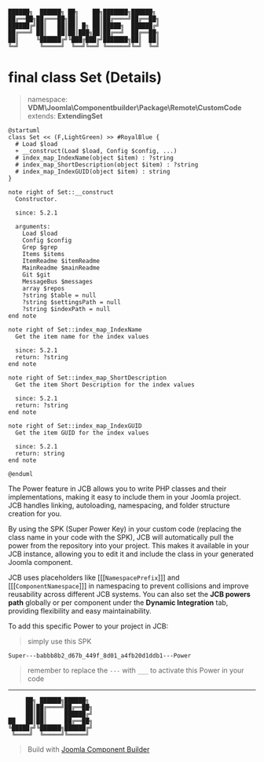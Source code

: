 ```
██████╗  ██████╗ ██╗    ██╗███████╗██████╗
██╔══██╗██╔═══██╗██║    ██║██╔════╝██╔══██╗
██████╔╝██║   ██║██║ █╗ ██║█████╗  ██████╔╝
██╔═══╝ ██║   ██║██║███╗██║██╔══╝  ██╔══██╗
██║     ╚██████╔╝╚███╔███╔╝███████╗██║  ██║
╚═╝      ╚═════╝  ╚══╝╚══╝ ╚══════╝╚═╝  ╚═╝
```
# final class Set (Details)
> namespace: **VDM\Joomla\Componentbuilder\Package\Remote\CustomCode**
> extends: **ExtendingSet**

```uml
@startuml
class Set << (F,LightGreen) >> #RoyalBlue {
  # Load $load
  + __construct(Load $load, Config $config, ...)
  # index_map_IndexName(object $item) : ?string
  # index_map_ShortDescription(object $item) : ?string
  # index_map_IndexGUID(object $item) : string
}

note right of Set::__construct
  Constructor.

  since: 5.2.1
  
  arguments:
    Load $load
    Config $config
    Grep $grep
    Items $items
    ItemReadme $itemReadme
    MainReadme $mainReadme
    Git $git
    MessageBus $messages
    array $repos
    ?string $table = null
    ?string $settingsPath = null
    ?string $indexPath = null
end note

note right of Set::index_map_IndexName
  Get the item name for the index values

  since: 5.2.1
  return: ?string
end note

note right of Set::index_map_ShortDescription
  Get the item Short Description for the index values

  since: 5.2.1
  return: ?string
end note

note right of Set::index_map_IndexGUID
  Get the item GUID for the index values

  since: 5.2.1
  return: string
end note
 
@enduml
```

The Power feature in JCB allows you to write PHP classes and their implementations, making it easy to include them in your Joomla project. JCB handles linking, autoloading, namespacing, and folder structure creation for you.

By using the SPK (Super Power Key) in your custom code (replacing the class name in your code with the SPK), JCB will automatically pull the power from the repository into your project. This makes it available in your JCB instance, allowing you to edit it and include the class in your generated Joomla component.

JCB uses placeholders like [[[`NamespacePrefix`]]] and [[[`ComponentNamespace`]]] in namespacing to prevent collisions and improve reusability across different JCB systems. You can also set the **JCB powers path** globally or per component under the **Dynamic Integration** tab, providing flexibility and easy maintainability.

To add this specific Power to your project in JCB:

> simply use this SPK
```
Super---babbb8b2_d67b_449f_8d01_a4fb20d1ddb1---Power
```
> remember to replace the `---` with `___` to activate this Power in your code

---
```
     ██╗ ██████╗██████╗
     ██║██╔════╝██╔══██╗
     ██║██║     ██████╔╝
██   ██║██║     ██╔══██╗
╚█████╔╝╚██████╗██████╔╝
 ╚════╝  ╚═════╝╚═════╝
```
> Build with [Joomla Component Builder](https://git.vdm.dev/joomla/Component-Builder)

